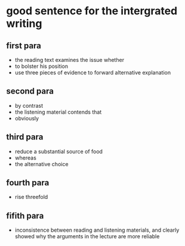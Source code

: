 # good sentence for the intergrated writing
## first para
- the reading text examines the issue whether
- to bolster his position
- use three pieces of evidence to forward alternative explanation

## second para
- by contrast
- the listening material contends that
- obviously

## third para
- reduce a substantial source of food 
- whereas 
- the alternative choice

## fourth para
- rise threefold

## fifith para
- inconsistence between reading and listening materials, and clearly showed why the arguments in the lecture are more reliable
